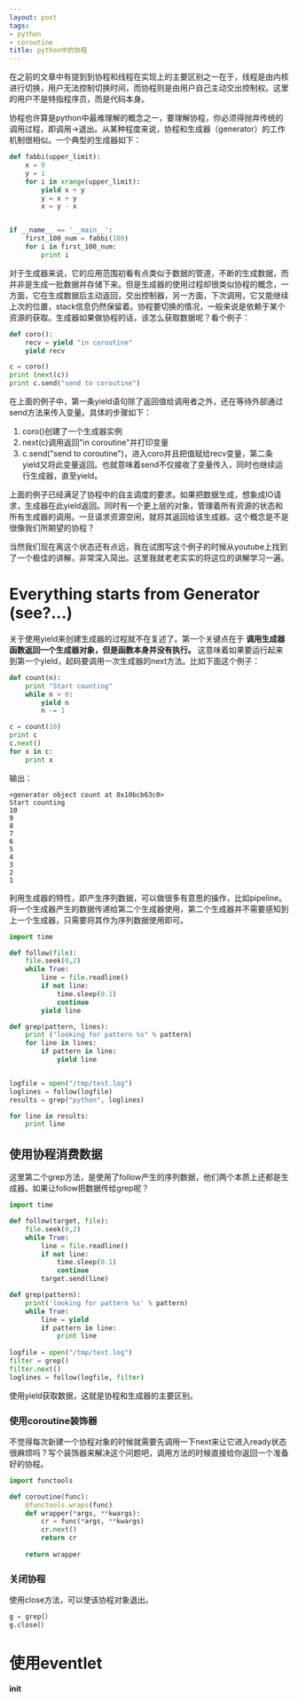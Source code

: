 ```yaml
---
layout: post
tags: 
- python
- coroutine
title: python中的协程
---
```

在之前的文章中有提到到协程和线程在实现上的主要区别之一在于，线程是由内核进行切换，用户无法控制切换时间，而协程则是由用户自己主动交出控制权。这里的用户不是特指程序员，而是代码本身。

协程也许算是python中最难理解的概念之一，要理解协程，你必须得抛弃传统的调用过程，即调用->退出。从某种程度来说，协程和生成器（generator）的工作机制很相似。一个典型的生成器如下：

```python
def fabbi(upper_limit):
    x = 0
    y = 1
    for i in xrange(upper_limit):
        yield x + y
        y = x + y
        x = y - x


if __name__ == '__main__':
    first_100_num = fabbi(100)
    for i in first_100_num:
        print i
```

对于生成器来说，它的应用范围初看有点类似于数据的管道，不断的生成数据，而并非是生成一批数据并存储下来。但是生成器的使用过程却很类似协程的概念，一方面，它在生成数据后主动返回，交出控制器，另一方面，下次调用，它又能继续上次的位置，stack信息仍然保留着。协程要切换的情况，一般来说是依赖于某个资源的获取。生成器如果做协程的话，该怎么获取数据呢？看个例子：

```python
def coro():
    recv = yield "in coroutine"
    yield recv

c = coro()
print (next(c))
print c.send("send to coroutine")
```

在上面的例子中，第一条yield语句除了返回值给调用者之外，还在等待外部通过send方法来传入变量。具体的步骤如下：

1. coro()创建了一个生成器实例
2. next(c)调用返回"in coroutine"并打印变量
3. c.send("send to coroutine")，进入coro并且把值赋给recv变量，第二条yield又将此变量返回。也就意味着send不仅接收了变量传入，同时也继续运行生成器，直至yield。

上面的例子已经满足了协程中的自主调度的要求。如果把数据生成，想象成IO请求，生成器在此yield返回。同时有一个更上层的对象，管理着所有资源的状态和所有生成器的调用。一旦请求资源空闲，就将其返回给该生成器。这个概念是不是很像我们所期望的协程？

当然我们现在离这个状态还有点远，我在试图写这个例子的时候从youtube上找到了一个极佳的讲解，非常深入简出。这里我就老老实实的将这位的讲解学习一遍。

# Everything starts from Generator (see?...)
关于使用yield来创建生成器的过程就不在复述了。第一个关键点在于 **调用生成器函数返回一个生成器对象，但是函数本身并没有执行。** 这意味着如果要运行起来到第一个yield，起码要调用一次生成器的next方法。比如下面这个例子：

```python
def count(n):
    print "Start counting"
    while n > 0:
        yield n
        n -= 1

c = count(10)
print c
c.next()
for x in c:
    print x
```

输出：

```
<generator object count at 0x10bcb63c0>
Start counting
10
9
8
7
6
5
4
3
2
1
```

利用生成器的特性，即产生序列数据，可以做很多有意思的操作，比如pipeline。将一个生成器产生的数据传递给第二个生成器使用，第二个生成器并不需要感知到上一个生成器，只需要将其作为序列数据使用即可。

```python
import time

def follow(file):
    file.seek(0,2)
    while True:
        line = file.readline()
        if not line:
            time.sleep(0.1)
            continue
        yield line

def grep(pattern, lines):
    print ("looking for pattern %s" % pattern)
    for line in lines:
        if pattern in line:
            yield line


logfile = open("/tmp/test.log")
loglines = follow(logfile)
results = grep("python", loglines)

for line in results:
    print line
```


## 使用协程消费数据
这里第二个grep方法，是使用了follow产生的序列数据，他们两个本质上还都是生成器。如果让follow把数据传给grep呢？

```python
import time

def follow(target, file):
    file.seek(0,2)
    while True:
        line = file.readline()
        if not line:
            time.sleep(0.1)
            continue
        target.send(line)

def grep(pattern):
    print('looking for pattern %s' % pattern)
    while True:
        line = yield 
        if pattern in line:
            print line
              
logfile = open("/tmp/test.log")
filter = grep()
filter.next()
loglines = follow(logfile, filter)

```


使用yield获取数据，这就是协程和生成器的主要区别。

### 使用coroutine装饰器
不觉得每次新建一个协程对象的时候就需要先调用一下next来让它进入ready状态很麻烦吗？写个装饰器来解决这个问题吧，调用方法的时候直接给你返回一个准备好的协程。

```python
import functools

def coroutine(func):
    @functools.wraps(func)
    def wrapper(*args, **kwargs):
        cr = func(*args, **kwargs)
        cr.next()
        return cr
    
    return wrapper
```

### 关闭协程
使用close方法，可以使该协程对象退出。

```python
g = grep(）
g.close(）
```



# 使用eventlet

__init__
